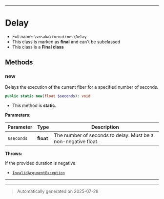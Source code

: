 ***

# Delay





* Full name: `\vosaka\foroutines\Delay`
* This class is marked as **final** and can't be subclassed
* This class is a **Final class**




## Methods


### new

Delays the execution of the current fiber for a specified number of seconds.

```php
public static new(float $seconds): void
```



* This method is **static**.




**Parameters:**

| Parameter | Type | Description |
|-----------|------|-------------|
| `$seconds` | **float** | The number of seconds to delay. Must be a non-negative float. |




**Throws:**
<p>If the provided duration is negative.</p>

- [`InvalidArgumentException`](../../InvalidArgumentException.md)



***


***
> Automatically generated on 2025-07-28
